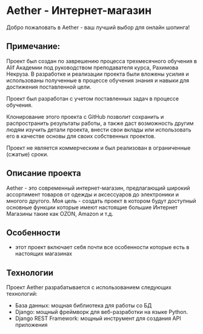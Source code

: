 # Aether - Интернет-магазин

Добро пожаловать в Aether - ваш лучший выбор для онлайн шопинга!

## Примечание:

Проект был создан по заврешению процесса трехмесячного обучения в Alif Академии под руководством преподавателя курса, Рахимова Некруза. В разработке и реализации проекта были вложены усилия и использованы полученные в процессе обучения знания и навыки для достижения поставленной цели.

Проект был разработан с учетом поставленных задач в процессе обучения.

Клонирование этого проекта с GitHub позволит сохранить и распространить результаты работы, а также даст возможность другим людям изучить детали проекта, внести свои вклады или использовать его в качестве основы для своих собственных проектов.

Проект не является коммерческим и был реализован в ограниченные (сжатые) сроки.


## Описание проекта

Aether - это современный интернет-магазин, предлагающий широкий ассортимент товаров от одежды и аксессуаров до электроники и многого другого. Моя цель - создать проект в котором будут доступный основные функции которые имеют настоящие большие Интернет Магазины такие как OZON, Amazon и т.д.

## Особенности

- этот проект включает себя почти все особенности которые есть в настоящих магазинах 

## Технологии

Проект Aether разрабатывается с использованием следующих технологий:
- База данных: мощная библиотека для работы со БД
- Django: мощный фреймворк для веб-разработки на языке Python.
- Django REST Framework: мощный инструмент для создания API приложения


